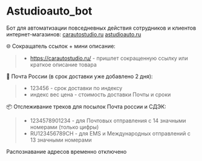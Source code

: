 # Astudioauto_bot
Бот для автоматизации повседневных действия сотрудников и клиентов интернет-магазинов: 
[carautostudio.ru](https://carautostudio.ru) [astudioauto.ru](https://astudioauto.ru)

🌐 Сокращатель ссылок + мини описание:
> - https://carautostudio.ru/ - пришлет сокращенную ссылку или краткое описание товара

📮 Почта России (в срок доставки уже добавлено 2 дня):
> - 123456 - срок доставки по индексу
> - индекс вес цена - стоимость доставки Почты и сроки

📦 Отслеживание треков для посылок Почта россии и СДЭК:
> - 1234578901234 - для Почтовых отправления с 14 значными номерами (только цифры)
> - RU123456789CH - для EMS и Международных отправлений c 13 значными номерами

Распознавание адресов временно отключено

